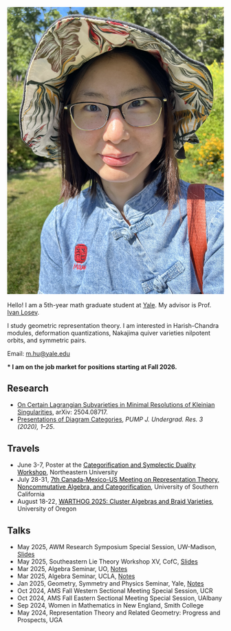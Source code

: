 <link rel="stylesheet" href="style2.css">
<div class="photo-div">
<img class="photo-img" src="./pictures/picture.png" alt="My Image">
</div>

Hello! I am a 5th-year math graduate student at <a href="https://math.yale.edu/" target="_blank">Yale</a>. My advisor is Prof. <a href="https://gauss.math.yale.edu/~il282/" target="_blank">Ivan Losev</a>.

I study geometric representation theory. I am interested in Harish-Chandra modules, deformation quantizations, Nakajima quiver varieties nilpotent orbits, and symmetric pairs.

Email: m.hu@yale.edu

<!---Here ia my [CV]().-->

**\* I am on the job market for positions starting at Fall 2026.**
<!---<br/><br/>-->

## Research
- <a href="https://arxiv.org/abs/2504.08717" target="_blank">On Certain Lagrangian Subvarieties in Minimal Resolutions of Kleinian Singularities</a>, arXiv: 2504.08717.
- <a href="https://journals.calstate.edu/pump/article/view/2256" target="_blank">Presentations of Diagram Categories</a>, *PUMP J. Undergrad. Res. 3 (2020), 1–25*.

## Travels
<!----*Upcoming*-->
- June 3-7, Poster at the <a href="https://sites.google.com/view/casl2025-categorification/" target="_blank" style="color : black;"><u>Categorification and Symplectic Duality Workshop</u></a>, Northeastern University
- July 28-31, <a href="https://sites.google.com/view/7cmu-conference/home?authuser=0" target="_blank" style="color : black;"><u>7th Canada-Mexico-US Meeting on Representation Theory, Noncommutative Algebra, and Categorification</u></a>, University of Southern California
- August 18-22, <a href="https://pages.uoregon.edu/belias/WARTHOG/BraidVar/" target="_blank" style="color : black;"><u>WARTHOG 2025: Cluster Algebras and Braid Varieties</u></a>, University of Oregon

## Talks
<!---*Past*-->
- May 2025, AWM Research Symposium Special Session, UW-Madison, <a href="talks/Kleinian_singularities_UW-Madison.pdf" target="_blank">Slides</a>
- May 2025, Southeastern Lie Theory Workshop XV, CofC, <a href="talks/Kleinian_singularities_CofC.pdf" target="_blank">Slides</a>
- Mar 2025, Algebra Seminar, UO, <a href="talks/Kleinian_singularities_UO.pdf" target="_blank">Notes</a>
- Mar 2025, Algebra Seminar, UCLA, <a href="talks/Kleinian_singularities_UCLA.pdf" target="_blank">Notes</a>
- Jan 2025, Geometry, Symmetry and Physics Seminar, Yale, <a href="talks/Kleinian_singularities_Yale.pdf" target="_blank">Notes</a>
- Oct 2024, AMS Fall Western Sectional Meeting Special Session, UCR
- Oct 2024, AMS Fall Eastern Sectional Meeting Special Session, UAlbany
- Sep 2024, Women in Mathematics in New England, <!---*student talk and graduate school panelist*,--> Smith College
- May 2024, Representation Theory and Related Geometry: Progress and Prospects, <!---*contributed talk*,--> UGA
